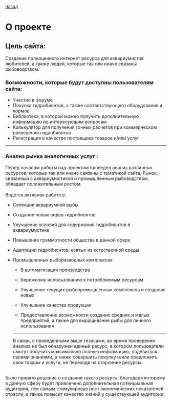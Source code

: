 [назад](../README.md)
# О проекте
## Цель сайта:
 Создание  полноценного интернет ресурса для аквариумистов любителей, а также людей, которые так или иначе связаны рыбоводством.


### Возможности, которые будут доступны пользователям сайта:
+ Участие в форуме
+ Покупка гидробионтов, а также соответствующего оборудования и кормов
+ Библиотека, в которой можно получить дополнительную информацию по интересующим вопросам
+ Калькулятор для получения точных расчетов при коммерческом разведении гидробионтов
+ Регистрация в качестве поставщика товаров и/или услуг

---
### Анализ рынка аналогичных услуг :
Перед началом работы над проектом проведен анализ различных ресурсов, которые так или иначе связаны с тематикой сайта. Рынок, связанный с аквариумистикой и промышленным рыбоводством, обладает положительным ростом.<br> <br>
Ведется активная работа в:

+ Селекции аквариумной рыбы

+ Создание новых видов гидробионтов
+ Улучшение условий для содержания гидробионтов в аквариумистике
+ Повышение граммотности общества в данной сфере
+ Адаптации гидробионтов, взятых из естественной среды
+ Промышленных рыборазводных комплексах:
  + В автоматизации производства 
 
  + Бережному использованию к потребляемым ресурсам
  + Улучшение текущих рыбопромышленных комплексов и создание новых
  + Улучшение качества продукции
  + Предоставление возможности создание средних и малых предприятий, а также для выращивание рыбы для личного использования
  ---
  В связи, с приведенными выше тезисами, во время проведения анализа не был обнаружен единый ресурс, в котором пользователи смогут получить максимально полную информацию, поделиться своими знаниями, а также совершить покупку и/или предложить свои товары и услуги, не переходя на сторонние ресурсы. <br>
<br>
  Было принято решение о создании такого ресурса, благодаря которому в данную сферу будет привлечено дополнительная потенциальная аудитория, тем самым стимулировав рост экономических показателей отрасли, а также повысит качество знаний у существующей аудитории.



